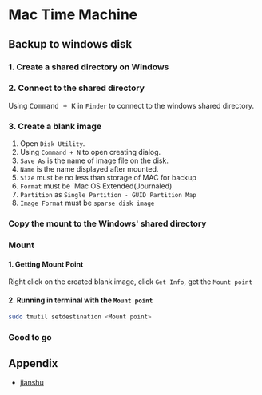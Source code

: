 # Mac Time Machine

## Backup to windows disk

### 1. Create a shared directory on Windows

### 2. Connect to the shared directory

Using <kbd>Command + K</kbd> in `Finder` to connect to the windows shared directory.

### 3. Create a blank image

1. Open `Disk Utility`.
2. Using `Command + N` to open creating dialog.
3. `Save As` is the name of image file on the disk.
4. `Name` is the name displayed after mounted.
5. `Size` must be no less than storage of MAC for backup
6. `Format` must be `Mac OS Extended(Journaled)
7. `Partition` as `Single Partition - GUID Partition Map`
8. `Image Format` must be `sparse disk image`

### Copy the mount to the Windows' shared directory

### Mount

#### 1. Getting Mount Point

Right click on the created blank image, click `Get Info`, get the `Mount point`

#### 2. Running in terminal with the `Mount point`

```bash
sudo tmutil setdestination <Mount point>
```

### Good to go

## Appendix

- [jianshu](https://www.jianshu.com/p/388998fada12)